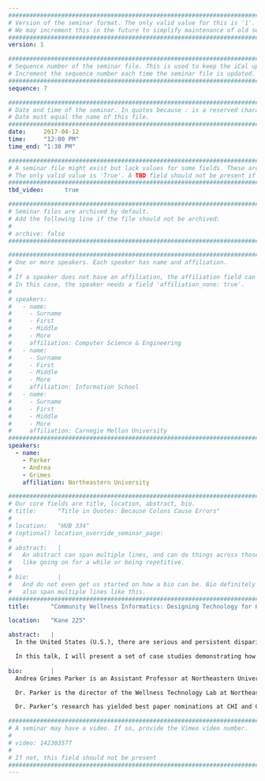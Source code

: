 ```yaml
---
################################################################################
# Version of the seminar format. The only valid value for this is '1'. 
# We may increment this in the future to simplify maintenance of old seminars.
################################################################################
version: 1

################################################################################
# Sequence number of the seminar file. This is used to keep the iCal up to date.
# Increment the sequence number each time the seminar file is updated.
################################################################################
sequence: 7

################################################################################
# Date and time of the seminar. In quotes because : is a reserved character.
# Date must equal the name of this file.
################################################################################
date:     2017-04-12
time:     "12:00 PM"
time_end: "1:30 PM"

################################################################################
# A seminar file might exist but lack values for some fields. These are 'TBD'. 
# The only valid value is 'True'. A TBD field should not be present if 'False'.
################################################################################
tbd_video:      true

################################################################################
# Seminar files are archived by default.
# Add the following line if the file should not be archived:
#
# archive: false
################################################################################

################################################################################
# One or more speakers. Each speaker has name and affiliation.
#
# If a speaker does not have an affiliation, the affiliation field can be removed.
# In this case, the speaker needs a field 'affiliation_none: true'.
#
# speakers:
#   - name: 
#     - Surname
#     - First
#     - Middle
#     - More
#     affiliation: Computer Science & Engineering 
#   - name: 
#     - Surname
#     - First
#     - Middle
#     - More
#     affiliation: Information School 
#   - name: 
#     - Surname
#     - First
#     - Middle
#     - More
#     affiliation: Carnegie Mellon University 
################################################################################
speakers:
  - name:
    - Parker
    - Andrea
    - Grimes
    affiliation: Northeastern University

################################################################################
# Our core fields are title, location, abstract, bio.
# title:      "Title in Quotes: Because Colons Cause Errors"
# 
# location:   "HUB 334"
# (optional) location_override_seminar_page:
#
# abstract:   |
#   An abstract can span multiple lines, and can do things across those lines,
#   like going on for a while or being repetitive.
# 
# bio:        |
#   And do not even get us started on how a bio can be. Bio definitely can
#   also span multiple lines like this.
################################################################################
title:      "Community Wellness Informatics: Designing Technology for Health Equity"

location:   "Kane 225"

abstract:   |
  In the United States (U.S.), there are serious and persistent disparities in health outcomes. Socioeconomic status is predictive of mortality and disease, with low-SES households disproportionately experiencing the poorest health outcomes. This inequality is due in large part to social determinants of health—social, physical, and economic conditions that make it more challenging to achieve wellness in low-SES communities. Disruptive innovations are sorely needed to reduce health disparities. Technology, with its growing ubiquity and ability to provide engaging, informative, and empowering experiences for people, presents exciting opportunities for health equity research. However, there has been little Human-Computer Interaction (HCI) research examining how software tools should be designed to facilitate health equity in the U.S. by addressing the social determinants of health.

  In this talk, I will present a set of case studies demonstrating how the Wellness Technology Lab is pursuing technology-driven social change through health promotion. These case studies explore how social, mobile, and civic technology can help low-SES communities to both cope with barriers to wellness and address these barriers directly. Using findings from this research, I will articulate opportunities and challenges for a community wellness informatics agenda within HCI.
  
bio:        |
  Andrea Grimes Parker is an Assistant Professor at Northeastern University, with joint appointments in the College of Computer & Information Science and the Bouvé College of Health Sciences. She holds a Ph.D. in Human-Centered Computing from Georgia Tech and a B.S. in Computer Science from Northeastern University.

  Dr. Parker is the director of the Wellness Technology Lab at Northeastern University. This interdisciplinary research group spans the domains of human-computer interaction (HCI), personal health informatics, and public health to examine how social and ubiquitous computing systems can help reduce ethnic, racial and socio-economic health disparities. Much of her research has focused on the design of interactive systems that help neighborhoods care for themselves, and systems that encourage adolescent and family-based behavior change.

  Dr. Parker’s research has yielded best paper nominations at CHI and CSCW and she has served on technical program committees for the Association for Computing Machinery’s (ACM) top HCI conferences, including CHI, CSCW and Ubicomp. Her research has been funded by the National Science Foundation, the National Institutes of Health, and the Aetna Foundation. Dr. Parker served as the National Evaluator for the Aetna Foundation’s portfolio of projects on mobile health interventions in community settings. She is currently Technical Program Committee Co-Chair for Pervasive Health 2017.

################################################################################
# A seminar may have a video. If so, provide the Vimeo video number.
#
# video: 142303577
#
# If not, this field should not be present 
################################################################################
---
```

